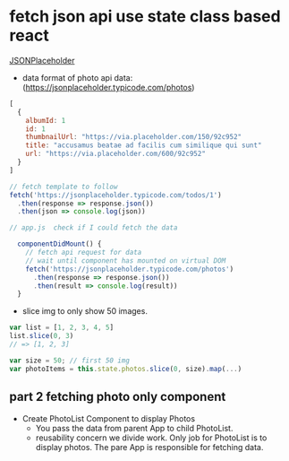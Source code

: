 # fetch json api use state class based react

[JSONPlaceholder](https://jsonplaceholder.typicode.com/)

- data format of photo api data: 
(https://jsonplaceholder.typicode.com/photos)
```js
[ 
  {
    albumId: 1
    id: 1
    thumbnailUrl: "https://via.placeholder.com/150/92c952"
    title: "accusamus beatae ad facilis cum similique qui sunt"
    url: "https://via.placeholder.com/600/92c952"
  }
]

```

```js
// fetch template to follow
fetch('https://jsonplaceholder.typicode.com/todos/1')
  .then(response => response.json())
  .then(json => console.log(json))
```

```js
// app.js  check if I could fetch the data

  componentDidMount() {
    // fetch api request for data
    // wait until component has mounted on virtual DOM
    fetch('https://jsonplaceholder.typicode.com/photos')
      .then(response => response.json())
      .then(result => console.log(result))
  }

```

- slice img to only show 50 images.

```js
var list = [1, 2, 3, 4, 5]
list.slice(0, 3)
// => [1, 2, 3]

var size = 50; // first 50 img
var photoItems = this.state.photos.slice(0, size).map(...)
```

## part 2 fetching photo only component

* Create PhotoList Component to display Photos
  - You pass the data from parent App to child PhotoList.
  - reusability concern we divide work.
  Only job for PhotoList is to display photos.
  The pare App is responsible for fetching data.